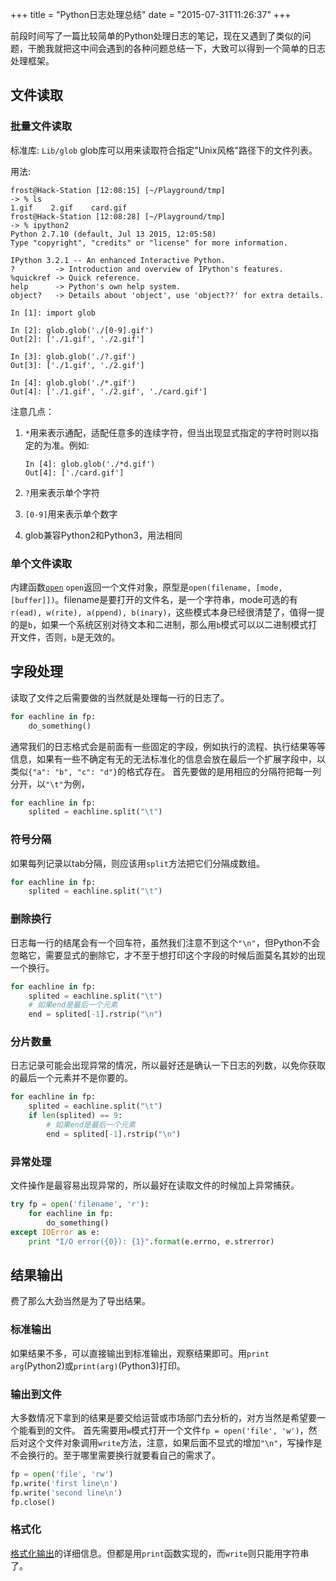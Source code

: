 +++
title  = "Python日志处理总结"
date = "2015-07-31T11:26:37"
+++

前段时间写了一篇比较简单的Python处理日志的笔记，现在又遇到了类似的问题，干脆我就把这中间会遇到的各种问题总结一下，大致可以得到一个简单的日志处理框架。

## 文件读取 

### 批量文件读取

标准库: `Lib/glob`
glob库可以用来读取符合指定"Unix风格"路径下的文件列表。

用法:

```
frost@Hack-Station [12:08:15] [~/Playground/tmp]
-> % ls
1.gif    2.gif    card.gif
frost@Hack-Station [12:08:28] [~/Playground/tmp]
-> % ipython2
Python 2.7.10 (default, Jul 13 2015, 12:05:58)
Type "copyright", "credits" or "license" for more information.

IPython 3.2.1 -- An enhanced Interactive Python.
?         -> Introduction and overview of IPython's features.
%quickref -> Quick reference.
help      -> Python's own help system.
object?   -> Details about 'object', use 'object??' for extra details.

In [1]: import glob

In [2]: glob.glob('./[0-9].gif')
Out[2]: ['./1.gif', './2.gif']

In [3]: glob.glob('./?.gif')
Out[3]: ['./1.gif', './2.gif']

In [4]: glob.glob('./*.gif')
Out[4]: ['./1.gif', './2.gif', './card.gif']
```

注意几点：

1. `*`用来表示通配，适配任意多的连续字符，但当出现显式指定的字符时则以指定的为准。例如:

    ```
    In [4]: glob.glob('./*d.gif')
    Out[4]: ['./card.gif']
    ```

2. `?`用来表示单个字符
3. `[0-9]`用来表示单个数字
4. glob兼容Python2和Python3，用法相同


### 单个文件读取

内建函数[`open`](https://docs.python.org/2/library/functions.html#open)
`open`返回一个文件对象，原型是`open(filename, [mode, [buffer]])`。filename是要打开的文件名，是一个字符串，mode可选的有`r(ead), w(rite), a(ppend), b(inary)`，这些模式本身已经很清楚了，值得一提的是`b`，如果一个系统区别对待文本和二进制，那么用`b`模式可以以二进制模式打开文件，否则，`b`是无效的。

## 字段处理

读取了文件之后需要做的当然就是处理每一行的日志了。

```python
for eachline in fp:
    do_something()
```

通常我们的日志格式会是前面有一些固定的字段，例如执行的流程、执行结果等等信息，如果有一些不确定有无的无法标准化的信息会放在最后一个扩展字段中，以类似`{"a": "b", "c": "d"}`的格式存在。
首先要做的是用相应的分隔符把每一列分开，以`"\t"`为例，

```python
for eachline in fp:
    splited = eachline.split("\t")
```


### 符号分隔
如果每列记录以tab分隔，则应该用`split`方法把它们分隔成数组。

```python
for eachline in fp:
    splited = eachline.split("\t")
```


### 删除换行

日志每一行的结尾会有一个回车符，虽然我们注意不到这个`"\n"`，但Python不会忽略它，需要显式的删除它，才不至于想打印这个字段的时候后面莫名其妙的出现一个换行。

```python
for eachline in fp:
    splited = eachline.split("\t")
    # 如果end是最后一个元素
    end = splited[-1].rstrip("\n")
```

### 分片数量

日志记录可能会出现异常的情况，所以最好还是确认一下日志的列数，以免你获取的最后一个元素并不是你要的。

```python
for eachline in fp:
    splited = eachline.split("\t")
    if len(splited) == 9:
        # 如果end是最后一个元素
        end = splited[-1].rstrip("\n")
```
### 异常处理

文件操作是最容易出现异常的，所以最好在读取文件的时候加上异常捕获。

```python
try fp = open('filename', 'r'):
    for eachline in fp:
        do_something()
except IOError as e:
    print "I/O error({0}): {1}".format(e.errno, e.strerror)
```

## 结果输出

费了那么大劲当然是为了导出结果。
### 标准输出

如果结果不多，可以直接输出到标准输出，观察结果即可。用`print arg`(Python2)或`print(arg)`(Python3)打印。

### 输出到文件

大多数情况下拿到的结果是要交给运营或市场部门去分析的，对方当然是希望要一个能看到的文件。
首先需要用`w`模式打开一个文件`fp = open('file', 'w')`，然后对这个文件对象调用`write`方法，注意，如果后面不显式的增加`"\n"`，写操作是不会换行的。至于哪里需要换行就要看自己的需求了。

```python
fp = open('file', 'rw')
fp.write('first line\n')
fp.write('second line\n')
fp.close()
```

### 格式化
[格式化输出](http://www.python-course.eu/python3_formatted_output.php)的详细信息。但都是用`print`函数实现的，而`write`则只能用字符串了。

